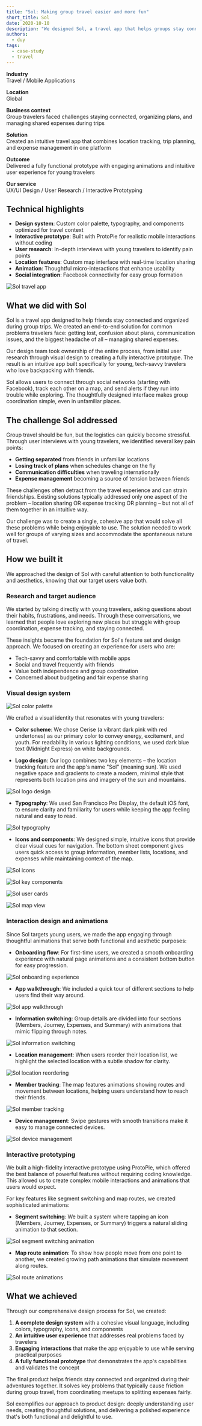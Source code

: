 ```yaml
---
title: "Sol: Making group travel easier and more fun"
short_title: Sol
date: 2020-10-10
description: "We designed Sol, a travel app that helps groups stay connected, organized, and on budget during trips. Our comprehensive approach included user research, visual design, and interactive prototyping."
authors: 
  - duy
tags: 
  - case-study
  - travel
---
```


**Industry**\
Travel / Mobile Applications

**Location**\
Global

**Business context**\
Group travelers faced challenges staying connected, organizing plans, and managing shared expenses during trips

**Solution**\
Created an intuitive travel app that combines location tracking, trip planning, and expense management in one platform

**Outcome**\
Delivered a fully functional prototype with engaging animations and intuitive user experience for young travelers

**Our service**\
UX/UI Design / User Research / Interactive Prototyping

## Technical highlights

- **Design system**: Custom color palette, typography, and components optimized for travel context
- **Interactive prototype**: Built with ProtoPie for realistic mobile interactions without coding
- **User research**: In-depth interviews with young travelers to identify pain points
- **Location features**: Custom map interface with real-time location sharing
- **Animation**: Thoughtful micro-interactions that enhance usability
- **Social integration**: Facebook connectivity for easy group formation

![Sol travel app](assets/sol-app.webp)

## What we did with Sol

Sol is a travel app designed to help friends stay connected and organized during group trips. We created an end-to-end solution for common problems travelers face: getting lost, confusion about plans, communication issues, and the biggest headache of all – managing shared expenses.

Our design team took ownership of the entire process, from initial user research through visual design to creating a fully interactive prototype. The result is an intuitive app built specifically for young, tech-savvy travelers who love backpacking with friends.

Sol allows users to connect through social networks (starting with Facebook), track each other on a map, and send alerts if they run into trouble while exploring. The thoughtfully designed interface makes group coordination simple, even in unfamiliar places.

## The challenge Sol addressed

Group travel should be fun, but the logistics can quickly become stressful. Through user interviews with young travelers, we identified several key pain points:

- **Getting separated** from friends in unfamiliar locations
- **Losing track of plans** when schedules change on the fly
- **Communication difficulties** when traveling internationally
- **Expense management** becoming a source of tension between friends

These challenges often detract from the travel experience and can strain friendships. Existing solutions typically addressed only one aspect of the problem – location sharing OR expense tracking OR planning – but not all of them together in an intuitive way.

Our challenge was to create a single, cohesive app that would solve all these problems while being enjoyable to use. The solution needed to work well for groups of varying sizes and accommodate the spontaneous nature of travel.

## How we built it

We approached the design of Sol with careful attention to both functionality and aesthetics, knowing that our target users value both.

### Research and target audience

We started by talking directly with young travelers, asking questions about their habits, frustrations, and needs. Through these conversations, we learned that people love exploring new places but struggle with group coordination, expense tracking, and staying connected.

These insights became the foundation for Sol's feature set and design approach. We focused on creating an experience for users who are:

- Tech-savvy and comfortable with mobile apps
- Social and travel frequently with friends
- Value both independence and group coordination
- Concerned about budgeting and fair expense sharing

### Visual design system

![Sol color palette](assets/sol-colors.webp)

We crafted a visual identity that resonates with young travelers:

- **Color scheme**: We chose Cerise (a vibrant dark pink with red undertones) as our primary color to convey energy, excitement, and youth. For readability in various lighting conditions, we used dark blue text (Midnight Express) on white backgrounds.

- **Logo design**: Our logo combines two key elements – the location tracking feature and the app's name "Sol" (meaning sun). We used negative space and gradients to create a modern, minimal style that represents both location pins and imagery of the sun and mountains.

![Sol logo design](assets/sol-logo.webp)

- **Typography**: We used San Francisco Pro Display, the default iOS font, to ensure clarity and familiarity for users while keeping the app feeling natural and easy to read.

![Sol typography](assets/sol-typography.webp)

- **Icons and components**: We designed simple, intuitive icons that provide clear visual cues for navigation. The bottom sheet component gives users quick access to group information, member lists, locations, and expenses while maintaining context of the map.

![Sol icons](assets/sol-icons.webp)

![Sol key components](assets/sol-components.webp)

![Sol user cards](assets/sol-user-card.webp)

![Sol map view](assets/sol-map-view.webp)

### Interaction design and animations

Since Sol targets young users, we made the app engaging through thoughtful animations that serve both functional and aesthetic purposes:

- **Onboarding flow**: For first-time users, we created a smooth onboarding experience with natural page animations and a consistent bottom button for easy progression.

![Sol onboarding experience](assets/sol-onboarding.webp)

- **App walkthrough**: We included a quick tour of different sections to help users find their way around.

![Sol app walkthrough](assets/sol-walkthrough.webp)

- **Information switching**: Group details are divided into four sections (Members, Journey, Expenses, and Summary) with animations that mimic flipping through notes.

![Sol information switching](assets/sol-switching.webp)

- **Location management**: When users reorder their location list, we highlight the selected location with a subtle shadow for clarity.

![Sol location reordering](assets/sol-locations.webp)

- **Member tracking**: The map features animations showing routes and movement between locations, helping users understand how to reach their friends.

![Sol member tracking](assets/sol-tracking.webp)

- **Device management**: Swipe gestures with smooth transitions make it easy to manage connected devices.

![Sol device management](assets/sol-devices.webp)

### Interactive prototyping

We built a high-fidelity interactive prototype using ProtoPie, which offered the best balance of powerful features without requiring coding knowledge. This allowed us to create complex mobile interactions and animations that users would expect.

For key features like segment switching and map routes, we created sophisticated animations:

- **Segment switching**: We built a system where tapping an icon (Members, Journey, Expenses, or Summary) triggers a natural sliding animation to that section.

![Sol segment switching animation](assets/sol-segment.webp)

- **Map route animation**: To show how people move from one point to another, we created growing path animations that simulate movement along routes.

![Sol route animations](assets/sol-routes.webp)

## What we achieved

Through our comprehensive design process for Sol, we created:

1. **A complete design system** with a cohesive visual language, including colors, typography, icons, and components
2. **An intuitive user experience** that addresses real problems faced by travelers
3. **Engaging interactions** that make the app enjoyable to use while serving practical purposes
4. **A fully functional prototype** that demonstrates the app's capabilities and validates the concept

The final product helps friends stay connected and organized during their adventures together. It solves key problems that typically cause friction during group travel, from coordinating meetups to splitting expenses fairly.

Sol exemplifies our approach to product design: deeply understanding user needs, creating thoughtful solutions, and delivering a polished experience that's both functional and delightful to use.
